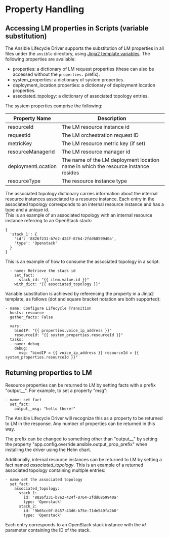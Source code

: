 # Property Handling

## Accessing LM properties in Scripts (variable substitution)

The Ansible Lifecycle Driver supports the substitution of LM properties in all files under the `ansible` directory, using [Jinja2 template variables](https://jinja.palletsprojects.com/en/2.10.x/templates/#variables). The following properties are available:

* properties: a dictionary of LM request properties (these can also be accessed without the `properties.` prefix).
* system_properties: a dictionary of system properties.
* deployment_location.properties: a dictionary of deployment location properties.
* associated_topology: a dictionary of associated topology entries.

The system properties comprise the following:

| Property Name  | Description |
| ------------------------- | -------------- |
| resourceId                | The LM resource instance id |
| requestId                         | The LM orchestration request ID     |
| metricKey                         | The LM resource metric key (if set)     |
| resourceManagerId                         | The LM resource manager id     |
| deploymentLocation                         | The name of the LM deployment location name in which the resource instance resides    |
| resourceType                         | The resource instance type |

The associated topology dictionary carries information about the internal resource instances associated to a resource instance. Each entry in the associated topology corresponds to an internal resource instance and has a type and a unique id.  
This is an example of an associated topology with an internal resource instance referring to an OpenStack stack:

```
{
  'stack_1': {
    'id': '8826f231-b7e2-424f-8764-2fdd6859940a',
    'type': 'Openstack'
  }
}
```
This is an example of how to consume the associated topology in a script:
```
  - name: Retrieve the stack id
    set_fact:
      stack_id: "{{ item.value.id }}"
    with_dict: "{{ associated_topology }}"
```
Variable substitution is achieved by referencing the property in a Jinja2 template, as follows (dot and square bracket notation are both supported):

```
- name: Configure Lifecycle Transition
  hosts: resource
  gather_facts: False

  vars: 
    bindIP: "{{ properties.voice_ip_address }}"
    resourceId: "{{ system_properties.resourceId }}"
  tasks:
  - name: debug
    debug:
      msg: "bindIP = {{ voice_ip_address }} resourceId = {{ system_properties.resourceId }}"
```



## Returning properties to LM

Resource properties can be returned to LM by setting facts with a prefix "output__". For example, to set a property "msg":

```
- name: set fact
  set_fact:
    output__msg: "hello there!"
```

The Ansible Lifecycle Driver will recognize this as a property to be returned to LM in the response. Any number of properties can be returned in this way.

The prefix can be changed to something other than "output__" by setting the property "app.config.override.ansible.output_prop_prefix" when installing the driver using the Helm chart.

Additionally, internal resource instances can be returned to LM by setting a fact named _associated_topology_.
This is an example of a returned associated topology containing multiple entries:
```
- name set the associated topology
  set_fact: 
    associated_topology: 
      stack_1: 
        id: '8826f231-b7e2-424f-8764-2fdd6859940a'
        type: 'Openstack'
      stack_2: 
        id: '9b65cc0f-8457-43d6-b75e-71de549fa2b0'
        type: 'Openstack'
```
Each entry corresponds to an OpenStack stack instance with the _id_ parameter containing the ID of the stack.
